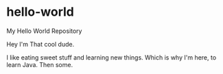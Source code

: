 # hello-world
My Hello World Repository

Hey I'm That cool dude.

I like eating sweet stuff and learning new things. Which is why I'm here, to learn Java. Then some.
